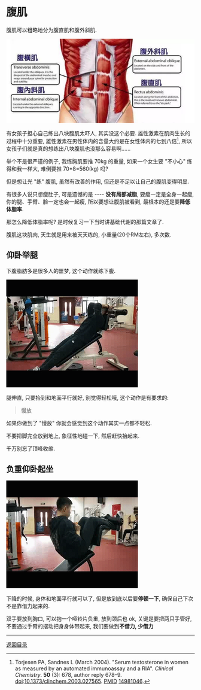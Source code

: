 # 腹肌

腹肌可以粗略地分为腹直肌和腹外斜肌.

![](https://github.com/caoxuCarlos/a-fitness-guide-for-college-students/blob/master/images/abs.jpeg?raw=true)

有女孩子担心自己练出八块腹肌太吓人, 其实没这个必要. 雄性激素在肌肉生长的过程中十分重要, 雄性激素在男性体内的含量大约是在女性体内的七到八倍[^1], 所以女孩子们就是真的想练出八块腹肌也没那么容易啊......

举个不是很严谨的例子, 我练胸肌要推 70kg 的重量, 如果一个女生要 "不小心" 练得和我一样大, 难倒要推 70*8=560(kg) 吗?

但是想让光 "练" 腹肌, 虽然有改善的作用, 但还是不足以让自己的腹肌变得明显. 

有很多人说只想瘦肚子, 可是遗憾的是 ---- **没有局部减脂**, 要瘦一定是全身一起瘦, 你的腿、手臂、脸一定也会一起瘦, 所以要想让腹肌被看到, 最根本的还是要**降低体脂率**.

那怎么降低体脂率呢? 是时候复习一下当时讲基础代谢的那篇文章了.

腹肌这块肌肉, 天生就是用来被天天练的, 小重量(20个RM左右), 多次数. 

## 仰卧举腿

下腹脂肪多是很多人的噩梦, 这个动作就练下腹.

![](https://github.com/caoxuCarlos/a-fitness-guide-for-college-students/blob/master/images/action/abs/%E4%BB%B0%E5%8D%A7%E4%B8%BE%E8%85%BF.gif?raw=true)

腿伸直, 只要抬到和地面平行就好, 别觉得轻松哦, 这个动作是有要求的:

> 慢放

如果你做到了 "慢放" 你就会感觉到这个动作其实一点都不轻松.

不要把脚完全放到地上, 象征性地碰一下, 然后赶快抬起来.

千万别忘了顶峰收缩.

## 负重仰卧起坐

![](https://github.com/caoxuCarlos/a-fitness-guide-for-college-students/blob/master/images/action/abs/%E4%BB%B0%E5%8D%A7%E8%B5%B7%E5%9D%90.gif?raw=true)

下降的时候, 身体和地面平行就可以了, 但是放到底以后要**停顿一下**, 确保自己下次不是靠借力起来的.

双手要放到胸口, 可以抱一个哑铃片负重, 放到颈后也 ok, 关键是要把两只手管好, 不要通过手臂的摆动把身身体带起来, 我们要做到**不借力, 少借力** 

---

[^1]: Torjesen PA, Sandnes L (March 2004). "Serum testosterone in women as measured by an automated immunoassay and a RIA". *Clinical Chemistry*. **50** (3): 678, author reply 678–9. [doi](https://en.wikipedia.org/wiki/Digital_object_identifier):[10.1373/clinchem.2003.027565](https://doi.org/10.1373%2Fclinchem.2003.027565). [PMID](https://en.wikipedia.org/wiki/PubMed_Identifier) [14981046](https://www.ncbi.nlm.nih.gov/pubmed/14981046).

[返回目录](https://caoxucarlos.github.io/)